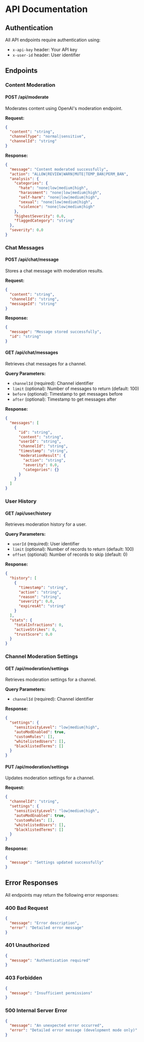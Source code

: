 # API Documentation

## Authentication

All API endpoints require authentication using:
- `x-api-key` header: Your API key
- `x-user-id` header: User identifier

## Endpoints

### Content Moderation

#### POST /api/moderate
Moderates content using OpenAI's moderation endpoint.

**Request:**
```json
{
  "content": "string",
  "channelType": "normal|sensitive",
  "channelId": "string"
}
```

**Response:**
```json
{
  "message": "Content moderated successfully",
  "action": "ALLOW|REVIEW|WARN|MUTE|TEMP_BAN|PERM_BAN",
  "analysis": {
    "categories": {
      "hate": "none|low|medium|high",
      "harassment": "none|low|medium|high",
      "self-harm": "none|low|medium|high",
      "sexual": "none|low|medium|high",
      "violence": "none|low|medium|high"
    },
    "highestSeverity": 0.0,
    "flaggedCategory": "string"
  },
  "severity": 0.0
}
```

### Chat Messages

#### POST /api/chat/message
Stores a chat message with moderation results.

**Request:**
```json
{
  "content": "string",
  "channelId": "string",
  "messageId": "string"
}
```

**Response:**
```json
{
  "message": "Message stored successfully",
  "id": "string"
}
```

#### GET /api/chat/messages
Retrieves chat messages for a channel.

**Query Parameters:**
- `channelId` (required): Channel identifier
- `limit` (optional): Number of messages to return (default: 100)
- `before` (optional): Timestamp to get messages before
- `after` (optional): Timestamp to get messages after

**Response:**
```json
{
  "messages": [
    {
      "id": "string",
      "content": "string",
      "userId": "string",
      "channelId": "string",
      "timestamp": "string",
      "moderationResult": {
        "action": "string",
        "severity": 0.0,
        "categories": {}
      }
    }
  ]
}
```

### User History

#### GET /api/user/history
Retrieves moderation history for a user.

**Query Parameters:**
- `userId` (required): User identifier
- `limit` (optional): Number of records to return (default: 100)
- `offset` (optional): Number of records to skip (default: 0)

**Response:**
```json
{
  "history": [
    {
      "timestamp": "string",
      "action": "string",
      "reason": "string",
      "severity": 0.0,
      "expiresAt": "string"
    }
  ],
  "stats": {
    "totalInfractions": 0,
    "activeStrikes": 0,
    "trustScore": 0.0
  }
}
```

### Channel Moderation Settings

#### GET /api/moderation/settings
Retrieves moderation settings for a channel.

**Query Parameters:**
- `channelId` (required): Channel identifier

**Response:**
```json
{
  "settings": {
    "sensitivityLevel": "low|medium|high",
    "autoModEnabled": true,
    "customRules": [],
    "whitelistedUsers": [],
    "blacklistedTerms": []
  }
}
```

#### PUT /api/moderation/settings
Updates moderation settings for a channel.

**Request:**
```json
{
  "channelId": "string",
  "settings": {
    "sensitivityLevel": "low|medium|high",
    "autoModEnabled": true,
    "customRules": [],
    "whitelistedUsers": [],
    "blacklistedTerms": []
  }
}
```

**Response:**
```json
{
  "message": "Settings updated successfully"
}
```

## Error Responses

All endpoints may return the following error responses:

### 400 Bad Request
```json
{
  "message": "Error description",
  "error": "Detailed error message"
}
```

### 401 Unauthorized
```json
{
  "message": "Authentication required"
}
```

### 403 Forbidden
```json
{
  "message": "Insufficient permissions"
}
```

### 500 Internal Server Error
```json
{
  "message": "An unexpected error occurred",
  "error": "Detailed error message (development mode only)"
}
